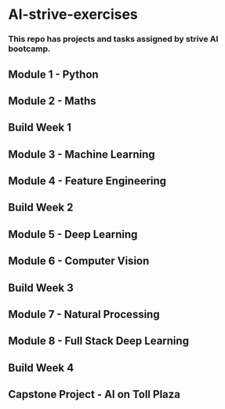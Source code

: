 # AI-strive-exercises
### This repo has projects and tasks assigned by strive AI bootcamp.
## Module 1 - Python
## Module 2 - Maths
## Build Week 1
## Module 3 - Machine Learning
## Module 4 - Feature Engineering
## Build Week 2
## Module 5 - Deep Learning
## Module 6 - Computer Vision
## Build Week 3
## Module 7 - Natural Processing
## Module 8 - Full Stack Deep Learning
## Build Week 4
## Capstone Project - AI on Toll Plaza

